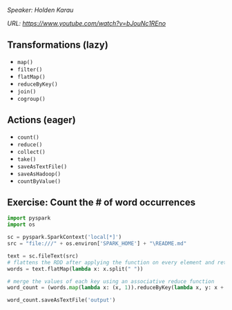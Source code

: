 *Speaker: Holden Karau*

*URL: https://www.youtube.com/watch?v=bJouNc1REno*

## Transformations (lazy)
- `map()`
- `filter()`
- `flatMap()`
- `reduceByKey()`
- `join()`
- `cogroup()`

## Actions (eager)
- `count()`
- `reduce()`
- `collect()`
- `take()`
- `saveAsTextFile()`
- `saveAsHadoop()`
- `countByValue()`



## Exercise: Count the # of word occurrences

```python
import pyspark
import os

sc = pyspark.SparkContext('local[*]')
src = "file:///" + os.environ['SPARK_HOME'] + "\README.md"

text = sc.fileText(src)
# flattens the RDD after applying the function on every element and returns a new PySpark RDD
words = text.flatMap(lambda x: x.split(" "))

# merge the values of each key using an associative reduce function
word_count = (words.map(lambda x: (x, 1)).reduceByKey(lambda x, y: x + y))

word_count.saveAsTextFile('output')
```


